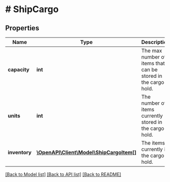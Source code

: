 # # ShipCargo

## Properties

Name | Type | Description | Notes
------------ | ------------- | ------------- | -------------
**capacity** | **int** | The max number of items that can be stored in the cargo hold. |
**units** | **int** | The number of items currently stored in the cargo hold. |
**inventory** | [**\OpenAPI\Client\Model\ShipCargoItem[]**](ShipCargoItem.md) | The items currently in the cargo hold. |

[[Back to Model list]](../../README.md#models) [[Back to API list]](../../README.md#endpoints) [[Back to README]](../../README.md)
